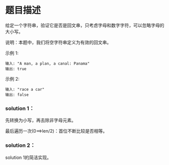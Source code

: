 # 题目描述
给定一个字符串，验证它是否是回文串，只考虑字母和数字字符，可以忽略字母的大小写。

说明：本题中，我们将空字符串定义为有效的回文串。

示例 1:

    输入: "A man, a plan, a canal: Panama"
    输出: true
示例 2:

    输入: "race a car"
    输出: false

### solution 1：
先转换为小写，再去除非字母元素。

最后遍历一次(0==>len/2)：首位不断比较是否相等。

### solution 2：
solution 1的简洁实现。
